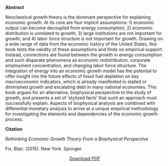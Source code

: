 <b>Abstract</b>

Neoclassical growth theory is the dominant perspective for explaining economic growth. At its core are four implicit assumptions: 1) economic output can become decoupled from energy consumption; 2) economic distribution is unrelated to growth; 3) large institutions are not important for growth; and 4) labor force structure is not important for growth. Drawing on a wide range of data from the economic history of the United States, this book tests the validity of these assumptions and finds no empirical support. Instead, connections are found between the growth in energy consumption and such disparate phenomena as economic redistribution, corporate employment concentration, and changing labor force structure. The integration of energy into an economic growth model has the potential to offer insight into the future effects of fossil fuel depletion on key macroeconomic indicators, which is already manifested in stalled or diminished growth and escalating debt in many national economies. This book argues for an alternative, biophysical perspective to the study of growth, and presents a set of ‘stylized facts’ that such an approach must successfully explain. Aspects of biophysical analysis are combined with differential monetary analysis to arrive at a unique empirical methodology for investigating the elements and dependencies of the economic growth process.

<b>Citation</b>

<i>Rethinking Economic Growth Theory From a Biophysical Perspective</i>

Fix, Blair. (2015). New York. Springer.

<div style="text-align:center">
<a href="http://bnarchives.yorku.ca/426/02/20150000_fix_rethinking_economic_growth_theory_preprint.pdf">Download PDF</a>
</div>








